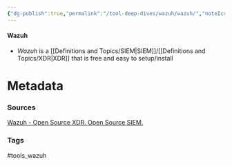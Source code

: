 ```yaml
---
{"dg-publish":true,"permalink":"/tool-deep-dives/wazuh/wazuh/","noteIcon":""}
---
```


#### Wazuh
- *Wazuh* is a [[Definitions and Topics/SIEM\|SIEM]]/[[Definitions and Topics/XDR\|XDR]] that is free and easy to setup/install






# Metadata

### Sources
[Wazuh - Open Source XDR. Open Source SIEM.](https://wazuh.com/)
### Tags
#tools_wazuh